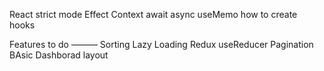 React strict mode
Effect
Context
await
async
useMemo
how to create hooks

Features to do
———
Sorting
Lazy Loading
Redux
useReducer
Pagination
BAsic Dashborad layout
